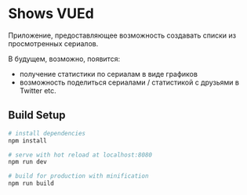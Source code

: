 # Shows VUEd

Приложение, предоставляющее возможность создавать списки из просмотренных сериалов.

В будущем, возможно, появится:
- получение статистики по сериалам в виде графиков
- возможность поделиться сериалами / статистикой с друзьями в Twitter etc.

## Build Setup

``` bash
# install dependencies
npm install

# serve with hot reload at localhost:8080
npm run dev

# build for production with minification
npm run build
```